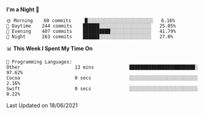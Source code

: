 <!--START_SECTION:waka-->
**I'm a Night 🦉** 

```text
🌞 Morning    60 commits     █░░░░░░░░░░░░░░░░░░░░░░░░   6.16% 
🌆 Daytime    244 commits    ██████░░░░░░░░░░░░░░░░░░░   25.05% 
🌃 Evening    407 commits    ██████████░░░░░░░░░░░░░░░   41.79% 
🌙 Night      263 commits    ██████░░░░░░░░░░░░░░░░░░░   27.0%

```


📊 **This Week I Spent My Time On** 

```text
💬 Programming Languages: 
Other                    13 mins             ████████████████████████░   97.62% 
Cocoa                    0 secs              ░░░░░░░░░░░░░░░░░░░░░░░░░   2.16% 
Swift                    0 secs              ░░░░░░░░░░░░░░░░░░░░░░░░░   0.22%

```


 Last Updated on 18/06/2021
<!--END_SECTION:waka-->
